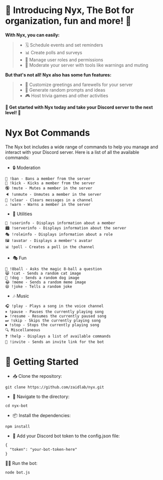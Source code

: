 # 🌌 Introducing Nyx, The Bot for organization, fun and more! 🌌

**With Nyx, you can easily:**

> * 🗓️ Schedule events and set reminders
> * 📊 Create polls and surveys
> * 👑 Manage user roles and permissions
> * 🚨 Moderate your server with tools like warnings and muting

**But that's not all! Nyx also has some fun features:**

> * 💬 Customize greetings and farewells for your server
> * 🎲 Generate random prompts and ideas
> * 🎮 Host trivia games and other activities

**🚀 Get started with Nyx today and take your Discord server to the next level! 🚀**

# Nyx Bot Commands
The Nyx bot includes a wide range of commands to help you manage and interact with your Discord server. Here is a list of all the available commands:

* 🔒 Moderation
```
🔨 !ban - Bans a member from the server
👢 !kick - Kicks a member from the server
🔇 !mute - Mutes a member in the server
🔈 !unmute - Unmutes a member in the server
🧹 !clear - Clears messages in a channel
⚠️ !warn - Warns a member in the server
```
* 🧰 Utilities
```
📇 !userinfo - Displays information about a member
🏙 !serverinfo - Displays information about the server
🎭 !roleinfo - Displays information about a role
🖼 !avatar - Displays a member's avatar
📊 !poll - Creates a poll in the channel
```
* 🎭 Fun
```
🎱 !8ball - Asks the magic 8-ball a question
😸 !cat - Sends a random cat image
🐶 !dog - Sends a random dog image
😂 !meme - Sends a random meme image
😆 !joke - Tells a random joke
```
* 🎶 Music
```
🎧 !play - Plays a song in the voice channel
⏸ !pause - Pauses the currently playing song
▶️ !resume - Resumes the currently paused song
⏭ !skip - Skips the currently playing song
⏹ !stop - Stops the currently playing song
🔍 Miscellaneous
❓ !help - Displays a list of available commands
🤖 !invite - Sends an invite link for the bot 
```

# 🚀 Getting Started

* 📥 Clone the repository:
```
git clone https://github.com/zaidlab/nyx.git
```
* 📂 Navigate to the directory:
```
cd nyx-bot
```
* 📦 Install the dependencies:
```
npm install
```
* 🔑 Add your Discord bot token to the config.json file:
```
{
  "token": "your-bot-token-here"
}
```
🏃‍♂️ Run the bot:
```
node bot.js
```

